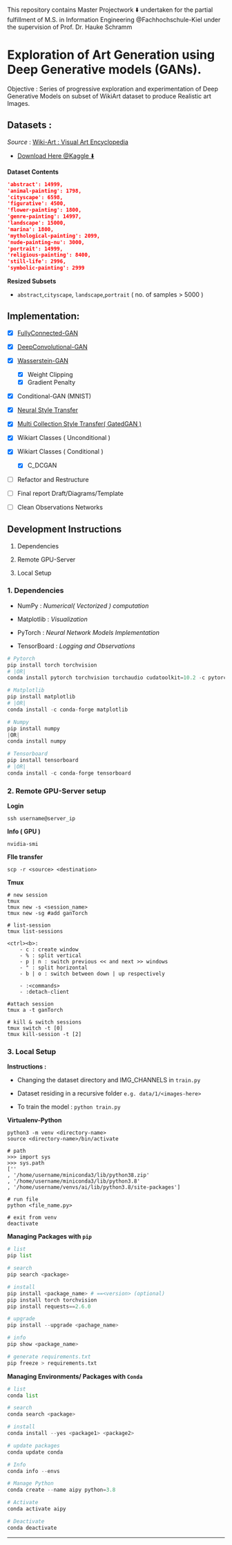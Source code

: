 This repository contains Master Projectwork :arrow_down: undertaken for the partial fulfillment of M.S. in Information Engineering @Fachhochschule-Kiel under the supervision of  Prof. Dr. Hauke Schramm

# Exploration of Art Generation using Deep Generative models (GANs).

Objective : Series of progressive exploration and experimentation of Deep Generative Models on subset of WikiArt dataset to produce Realistic art Images. 

## Datasets :

*Source* : [Wiki-Art : Visual Art Encyclopedia](https://www.wikiart.org/)

- [Download Here @Kaggle :arrow_down:](https://www.kaggle.com/ipythonx/wikiart-gangogh-creating-art-gan/download)

**Dataset Contents**

```json
'abstract': 14999,
'animal-painting': 1798,
'cityscape': 6598,
'figurative': 4500,
'flower-painting': 1800,
'genre-painting': 14997,
'landscape': 15000,
'marina': 1800,
'mythological-painting': 2099,
'nude-painting-nu': 3000,
'portrait': 14999,
'religious-painting': 8400,
'still-life': 2996,
'symbolic-painting': 2999
```

**Resized Subsets**

- `abstract`,`cityscape`, `landscape`,`portrait` ( no. of samples > 5000 )

## Implementation:

- [x] [FullyConnected-GAN](https://github.com/Mnpr/MS-Project/tree/main/Implementation/VanillaGAN)

- [x] [DeepConvolutional-GAN](https://github.com/Mnpr/MS-Project/tree/main/Implementation/DCGAN)

- [x] [Wasserstein-GAN](https://github.com/Mnpr/MS-Project/tree/main/Implementation/WGAN)
  
  - [x] Weight Clipping
  - [x] Gradient Penalty

- [x] Conditional-GAN (MNIST)

- [x] [Neural Style Transfer](https://github.com/Mnpr/Art-Generation-GANs/tree/main/Implementation/NeuralStyleTransfer)

- [x] [Multi Collection Style Transfer( GatedGAN )](https://github.com/Mnpr/Art-Generation-GANs/tree/main/Implementation/GatedGAN)

- [x] Wikiart Classes ( Unconditional )

- [x] Wikiart Classes ( Conditional )
  - [x] C_DCGAN

- [ ] Refactor and Restructure
- [ ] Final report Draft/Diagrams/Template
- [ ] Clean Observations Networks

## Development Instructions

1. Dependencies

2. Remote GPU-Server

3. Local Setup

### 1. Dependencies

- NumPy : *Numerical( Vectorized ) computation*

- Matplotlib : *Visualization*

- PyTorch : *Neural Network Models Implementation*

- TensorBoard : *Logging and Observations*

```python
# Pytorch
pip install torch torchvision
# |OR|
conda install pytorch torchvision torchaudio cudatoolkit=10.2 -c pytorch

# Matplotlib
pip install matplotlib
# |OR|
conda install -c conda-forge matplotlib

# Numpy
pip install numpy
|OR|
conda install numpy

# Tensorboard
pip install tensorboard
# |OR|
conda install -c conda-forge tensorboard
```

### 2. Remote GPU-Server setup

**Login**

```
ssh username@server_ip
```

**Info ( GPU )**

```shell
nvidia-smi 
```

**FIle transfer**

```shell
scp -r <source> <destination>
```

**Tmux**

```shell
# new session
tmux
tmux new -s <session_name>
tmux new -sg #add ganTorch

# list-session
tmux list-sessions

<ctrl><b>:
    - c : create window
    - % : split vertical
    - p | n : switch previous << and next >> windows
    - " : split horizontal
    - b | o : switch between down | up respectively

    - :<commands>
    - :detach-client

#attach session
tmux a -t ganTorch

# kill & switch sessions
tmux switch -t [0]
tmux kill-session -t [2]
```

### 3. Local Setup

**Instructions :**

- Changing the dataset directory and IMG_CHANNELS in `train.py`

- Dataset residing in a recursive folder `e.g. data/1/<images-here>`

- To train the model  : `python train.py`

**Virtualenv-Python**

```shell
python3 -m venv <directory-name>
source <directory-name>/bin/activate

# path
>>> import sys
>>> sys.path
[''
, '/home/username/miniconda3/lib/python38.zip'
, '/home/username/miniconda3/lib/python3.8'
, '/home/username/venvs/ai/lib/python3.8/site-packages']

# run file
python <file_name.py>

# exit from venv
deactivate
```

**Managing Packages with `pip`**

```python
# list
pip list

# search
pip search <package>

# install
pip install <package_name> # ==<version> (optional)
pip install torch torchvision
pip install requests==2.6.0

# upgrade
pip install --upgrade <pachage_name>

# info
pip show <package_name>

# generate requirements.txt
pip freeze > requirements.txt
```

**Managing Environments/ Packages with `Conda`**

```python
# list
conda list

# search
conda search <package>

# install 
conda install --yes <package1> <package2>

# update packages
conda update conda 

# Info
conda info --envs

# Manage Python
conda create --name aipy python=3.8

# Activate
conda activate aipy

# Deactivate
conda deactivate
```

***
